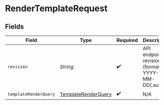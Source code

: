 # RenderTemplateRequest


## Fields

| Field                                                                 | Type                                                                  | Required                                                              | Description                                                           |
| --------------------------------------------------------------------- | --------------------------------------------------------------------- | --------------------------------------------------------------------- | --------------------------------------------------------------------- |
| `revision`                                                            | *String*                                                              | :heavy_check_mark:                                                    | API endpoint revision (format: YYYY-MM-DD[.suffix])                   |
| `templateRenderQuery`                                                 | [TemplateRenderQuery](../../models/components/TemplateRenderQuery.md) | :heavy_check_mark:                                                    | N/A                                                                   |